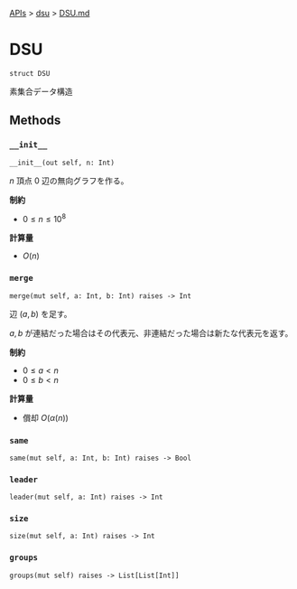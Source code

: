 [APIs](../index.md) > [dsu](./index.md) > [DSU.md]()

# DSU

```
struct DSU
```

素集合データ構造

## Methods

### `__init__`

```
__init__(out self, n: Int)
```

$`n`$ 頂点 $`0`$ 辺の無向グラフを作る。

**制約**

- $`0 \le n \le 10^8`$

**計算量**

- $`O(n)`$

### `merge`

```
merge(mut self, a: Int, b: Int) raises -> Int
```

辺 $`(a, b)`$ を足す。

$`a, b`$ が連結だった場合はその代表元、非連結だった場合は新たな代表元を返す。

**制約**

- $`0 \le a \lt n`$
- $`0 \le b \lt n`$

**計算量**

- 償却 $`O(\alpha(n))`$

### `same`

```
same(mut self, a: Int, b: Int) raises -> Bool
```

### `leader`

```
leader(mut self, a: Int) raises -> Int
```

### `size`

```
size(mut self, a: Int) raises -> Int
```

### `groups`

```
groups(mut self) raises -> List[List[Int]]
```
